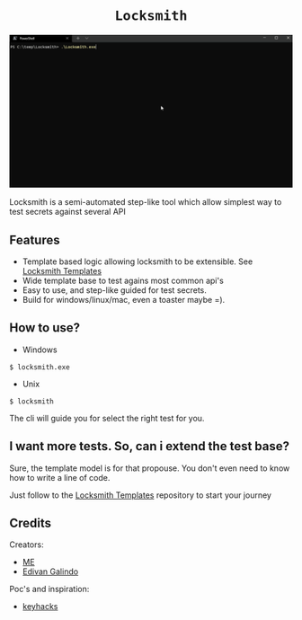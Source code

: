 <h1 align=center><code>Locksmith</code></h1>
<p align=center>
  <img src="assets/locksmith.gif"/>
</p>

Locksmith is a semi-automated step-like tool which allow simplest way to test secrets against several API

## Features
- Template based logic allowing locksmith to be extensible. See [Locksmith Templates](https://github.com/rodrigoramosrs/locksmith-templates)
- Wide template base to test agains most common api's 
- Easy to use, and step-like guided for test secrets.
- Build for windows/linux/mac, even a toaster maybe =). 

## How to use?

- Windows 
```console
$ locksmith.exe
```

- Unix

```console
$ locksmith
```

The cli will guide you for select the right test for you.

## I want more tests. So, can i extend the test base?

Sure, the template model is for that propouse. You don't even need to know how to write a line of code.

Just follow to the [Locksmith Templates](https://github.com/rodrigoramosrs/locksmith-templates) repository to start your journey


## Credits

Creators:
- [ME](https://github.com/rodrigoramosrs) 
- [Edivan Galindo](https://github.com/edivangalindo)


Poc's and inspiration:
-  [keyhacks](https://github.com/streaak/keyhacks)